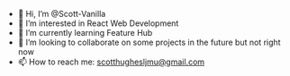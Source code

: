 - 👋 Hi, I’m @Scott-Vanilla
- 👀 I’m interested in React Web Development
- 🌱 I’m currently learning Feature Hub
- 💞️ I’m looking to collaborate on some projects in the future but not right now
- 📫 How to reach me: scotthughesljmu@gmail.com

<!---
Scott-Vanilla/Scott-Vanilla is a ✨ special ✨ repository because its `README.md` (this file) appears on your GitHub profile.
You can click the Preview link to take a look at your changes.
--->
